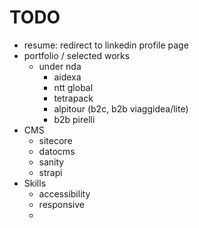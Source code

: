# TODO

* resume: redirect to linkedin profile page
* portfolio / selected works
  * under nda
    * aidexa
    * ntt global
    * tetrapack
    * alpitour (b2c, b2b viaggidea/lite)
    * b2b pirelli
* CMS
  * sitecore
  * datocms
  * sanity
  * strapi
* Skills
  * accessibility
  * responsive
  * 
